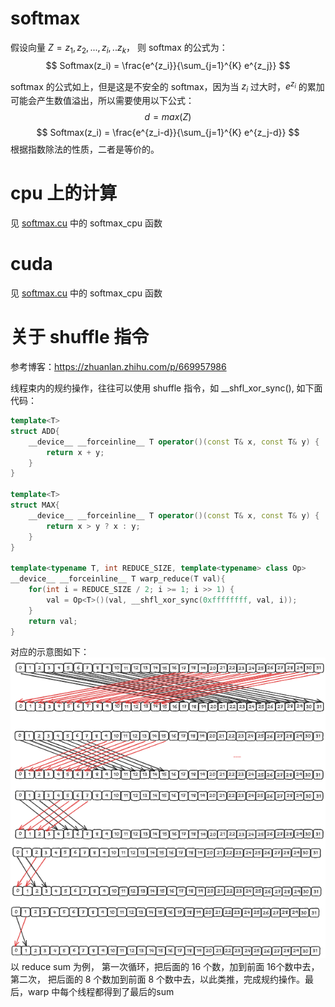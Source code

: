# softmax
假设向量 $Z={z_1,z_2,...,z_i,..z_k}$， 则 softmax 的公式为：
$$
Softmax(z_i) = \frac{e^{z_i}}{\sum_{j=1}^{K} e^{z_j}}
$$

softmax 的公式如上，但是这是不安全的 softmax，因为当 $z_i$ 过大时，$e^{z_i}$ 的累加可能会产生数值溢出，所以需要使用以下公式：
$$
d = max(Z)
$$
$$
Softmax(z_i) = \frac{e^{z_i-d}}{\sum_{j=1}^{K} e^{z_j-d}}
$$
根据指数除法的性质，二者是等价的。

# cpu 上的计算
见 [softmax.cu](softmax.cu) 中的 softmax_cpu 函数

# cuda
见 [softmax.cu](softmax.cu) 中的 softmax_cpu 函数

# 关于 shuffle 指令
参考博客：https://zhuanlan.zhihu.com/p/669957986

线程束内的规约操作，往往可以使用 shuffle 指令，如 __shfl_xor_sync(), 如下面代码：
```c++
template<T>
struct ADD{
    __device__ __forceinline__ T operator()(const T& x, const T& y) {
        return x + y;
    }
}

template<T>
struct MAX{
    __device__ __forceinline__ T operator()(const T& x, const T& y) {
        return x > y ? x : y;
    }
}

template<typename T, int REDUCE_SIZE, template<typename> class Op>
__device__ __forceinline__ T warp_reduce(T val){
    for(int i = REDUCE_SIZE / 2; i >= 1; i >> 1) {
        val = Op<T>()(val, __shfl_xor_sync(0xffffffff, val, i));
    }
    return val;
}
```
对应的示意图如下：
![](0.png)
以 reduce sum 为例，
第一次循环，把后面的 16 个数，加到前面 16个数中去，第二次， 把后面的 8 个数加到前面 8 个数中去，以此类推，完成规约操作。最后，warp 中每个线程都得到了最后的sum